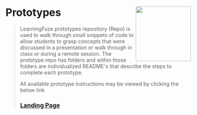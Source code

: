 # Prototypes <img align="right" src="https://github.com/Learning-Fuze/prototypes_root/blob/assets/assets/images/logos/LF_LOGO.png?raw=true" width="150">

> LearningFuze prototypes repository (Repo) is used to walk through small snippets of code to allow students to grasp concepts that were discussed in a presentation or walk through in class or during a remote session. The prototype repo has folders and within those folders are individualized README's that describe the steps to complete each prototype.
>
> All available prototype instructions may be viewed by clicking the below link
>
> ### <a href="http://learning-fuze.github.io/prototypes_root/#/" target="_blank">Landing Page</a>
